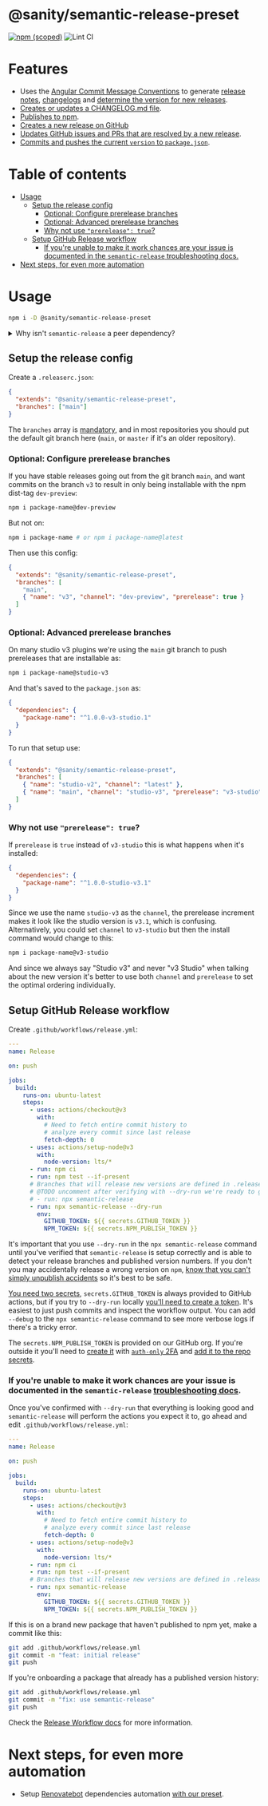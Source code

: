 <!-- markdownlint-disable-file MD025 -->

# @sanity/semantic-release-preset <!-- omit in toc -->

[![npm (scoped)](https://img.shields.io/npm/v/@sanity/semantic-release-preset.svg)](https://www.npmjs.com/package/@sanity/semantic-release-preset)
![Lint CI](https://github.com/sanity-io/semantic-release-preset/workflows/Lint/badge.svg)

# Features <!-- omit in toc -->

- Uses the [Angular Commit Message Conventions](https://github.com/angular/angular.js/blob/master/DEVELOPERS.md#-git-commit-guidelines) to generate [release notes](https://github.com/semantic-release/release-notes-generator), [changelogs](https://github.com/semantic-release/changelog) and [determine the version for new releases](https://github.com/semantic-release/commit-analyzer).
- [Creates or updates a CHANGELOG.md file](https://github.com/semantic-release/changelog).
- [Publishes to npm](https://github.com/semantic-release/npm).
- [Creates a new release on GitHub](https://github.com/semantic-release/github)
- [Updates GitHub issues and PRs that are resolved by a new release](https://github.com/semantic-release/github#successcomment).
- [Commits and pushes the current `version` to `package.json`](https://github.com/semantic-release/git).

# Table of contents <!-- omit in toc -->

- [Usage](#usage)
  - [Setup the release config](#setup-the-release-config)
    - [Optional: Configure prerelease branches](#optional-configure-prerelease-branches)
    - [Optional: Advanced prerelease branches](#optional-advanced-prerelease-branches)
    - [Why not use `"prerelease": true`?](#why-not-use-prerelease-true)
  - [Setup GitHub Release workflow](#setup-github-release-workflow)
    - [If you're unable to make it work chances are your issue is documented in the `semantic-release` troubleshooting docs.](#if-youre-unable-to-make-it-work-chances-are-your-issue-is-documented-in-the-semantic-release-troubleshooting-docs)
- [Next steps, for even more automation](#next-steps-for-even-more-automation)

# Usage

```bash
npm i -D @sanity/semantic-release-preset
```

<details>
<summary>Why isn't <code>semantic-release</code> a peer dependency?</summary>

There's a [convention](https://github.com/semantic-release/gitlab-config#install) in `semantic-release` presets to have it as a peer, which would make the install setup look like this:

```bash
npm install --save-dev semantic-release @sanity/semantic-release-preset
```

This leaves it to you to keep both dependencies up to date. This package is primarily designed to ease our own internal `@sanity` npm packages, and thus we prefer for it to be a single dependency.
That way we avoid mismatch bugs where bots might make a PR that updates `semantic-release` to a new, breaking, major version. But fail to also update `@sanity/semantic-release-preset` causing it to fail.

By declaring it as a normal `dependency` we avoid these issues, and reduce churn and PR noise.

</details>

## Setup the release config

Create a `.releaserc.json`:

```json
{
  "extends": "@sanity/semantic-release-preset",
  "branches": ["main"]
}
```

The `branches` array is [mandatory](https://semantic-release.gitbook.io/semantic-release/usage/configuration#branches), and in most repositories you should put the default git branch here (`main`, or `master` if it's an older repository).

### Optional: Configure prerelease branches

If you have stable releases going out from the git branch `main`, and want commits on the branch `v3` to result in only being installable with the npm dist-tag `dev-preview`:

```bash
npm i package-name@dev-preview
```

But not on:

```bash
npm i package-name # or npm i package-name@latest
```

Then use this config:

```json
{
  "extends": "@sanity/semantic-release-preset",
  "branches": [
    "main",
    { "name": "v3", "channel": "dev-preview", "prerelease": true }
  ]
}
```

### Optional: Advanced prerelease branches

On many studio v3 plugins we're using the `main` git branch to push prereleases that are installable as:

```bash
npm i package-name@studio-v3
```

And that's saved to the `package.json` as:

```json
{
  "dependencies": {
    "package-name": "^1.0.0-v3-studio.1"
  }
}
```

To run that setup use:

```json
{
  "extends": "@sanity/semantic-release-preset",
  "branches": [
    { "name": "studio-v2", "channel": "latest" },
    { "name": "main", "channel": "studio-v3", "prerelease": "v3-studio" }
  ]
}
```

### Why not use `"prerelease": true`?

If `prerelease` is `true` instead of `v3-studio` this is what happens when it's installed:

```json
{
  "dependencies": {
    "package-name": "^1.0.0-studio-v3.1"
  }
}
```

Since we use the name `studio-v3` as the `channel`, the prerelease increment makes it look like the studio version is `v3.1`, which is confusing. Alternatively, you could set `channel` to `v3-studio` but then the install command would change to this:

```bash
npm i package-name@v3-studio
```

And since we always say "Studio v3" and never "v3 Studio" when talking about the new version it's better to use both `channel` and `prerelease` to set the optimal ordering individually.

## Setup GitHub Release workflow

Create `.github/workflows/release.yml`:

```yml
---
name: Release

on: push

jobs:
  build:
    runs-on: ubuntu-latest
    steps:
      - uses: actions/checkout@v3
        with:
          # Need to fetch entire commit history to
          # analyze every commit since last release
          fetch-depth: 0
      - uses: actions/setup-node@v3
        with:
          node-version: lts/*
      - run: npm ci
      - run: npm test --if-present
      # Branches that will release new versions are defined in .releaserc.json
      # @TODO uncomment after verifying with --dry-run we're ready to go
      # - run: npx semantic-release
      - run: npx semantic-release --dry-run
        env:
          GITHUB_TOKEN: ${{ secrets.GITHUB_TOKEN }}
          NPM_TOKEN: ${{ secrets.NPM_PUBLISH_TOKEN }}
```

It's important that you use `--dry-run` in the `npx semantic-release` command until you've verified that `semantic-release` is setup correctly and is able to detect your release branches and published version numbers.
If you don't you may accidentally release a wrong version on `npm`, [know that you can't simply unpublish accidents](https://docs.npmjs.com/policies/unpublish) so it's best to be safe.

[You need two secrets](https://semantic-release.gitbook.io/semantic-release/usage/ci-configuration#authentication-for-plugins), `secrets.GITHUB_TOKEN` is always provided to GitHub actions, but if you try to `--dry-run` locally [you'll need to create a token](https://help.github.com/articles/creating-a-personal-access-token-for-the-command-line). It's easiest to just push commits and inspect the workflow output. You can add `--debug` to the `npx semantic-release` command to see more verbose logs if there's a tricky error.

The `secrets.NPM_PUBLISH_TOKEN` is provided on our GitHub org. If you're outside it you'll need to [create it](https://docs.npmjs.com/getting-started/working_with_tokens#how-to-create-new-tokens) with [`auth-only` 2FA](https://docs.npmjs.com/about-two-factor-authentication) and [add it to the repo secrets](https://docs.github.com/en/actions/security-guides/encrypted-secrets#creating-encrypted-secrets-for-an-environment).

### If you're unable to make it work chances are your issue is documented in the `semantic-release` [troubleshooting docs](https://semantic-release.gitbook.io/semantic-release/support/troubleshooting).

Once you've confirmed with `--dry-run` that everything is looking good and `semantic-release` will perform the actions you expect it to, go ahead and edit `.github/workflows/release.yml`:

```yml
---
name: Release

on: push

jobs:
  build:
    runs-on: ubuntu-latest
    steps:
      - uses: actions/checkout@v3
        with:
          # Need to fetch entire commit history to
          # analyze every commit since last release
          fetch-depth: 0
      - uses: actions/setup-node@v3
        with:
          node-version: lts/*
      - run: npm ci
      - run: npm test --if-present
      # Branches that will release new versions are defined in .releaserc.json
      - run: npx semantic-release
        env:
          GITHUB_TOKEN: ${{ secrets.GITHUB_TOKEN }}
          NPM_TOKEN: ${{ secrets.NPM_PUBLISH_TOKEN }}
```

If this is on a brand new package that haven't published to npm yet, make a commit like this:

```bash
git add .github/workflows/release.yml
git commit -m "feat: initial release"
git push
```

If you're onboarding a package that already has a published version history:

```bash
git add .github/workflows/release.yml
git commit -m "fix: use semantic-release"
git push
```

Check the [Release Workflow docs](https://semantic-release.gitbook.io/semantic-release/recipes/release-workflow) for more information.

# Next steps, for even more automation

- Setup [Renovatebot](https://docs.renovatebot.com/) dependencies automation [with our preset](https://github.com/sanity-io/renovate-presets/blob/master/ecosystem/README.md).
